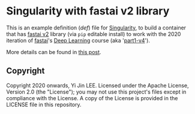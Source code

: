 # Singularity with fastai v2 library

This is an example definition (_def_) file for [Singularity](https://sylabs.io/singularity/), to build a container that has [fastai v2](https://github.com/fastai/fastai2) library (via `pip` editable install) to work with the 2020 iteration of [fastai](https://www.fast.ai)'s [Deep Learning](https://www.usfca.edu/data-institute/certificates/deep-learning-part-one) course (aka '[part1-v4](https://github.com/fastai/course-v4)').

More details can be found in [this post](https://blog.yijin.uk/posts/fastai2-singularity/).

## Copyright

Copyright 2020 onwards, Yi Jin LEE. Licensed under the Apache License, Version 2.0 (the "License"); you may not use this project's files except in compliance with the License. A copy of the License is provided in the LICENSE file in this repository.
